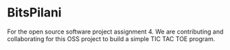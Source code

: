 # BitsPilani
For the open source software project assignment 4.
We are contributing and collaborating for this OSS project to build a simple TIC TAC TOE program.
